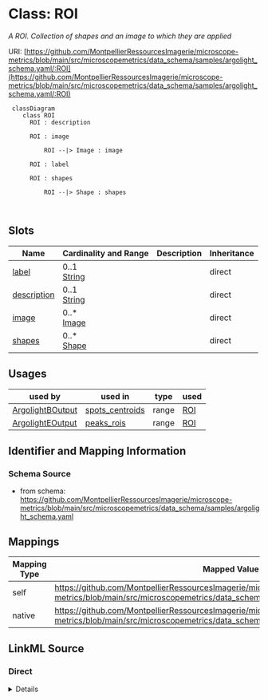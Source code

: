 # Class: ROI


_A ROI. Collection of shapes and an image to which they are applied_





URI: [https://github.com/MontpellierRessourcesImagerie/microscope-metrics/blob/main/src/microscopemetrics/data_schema/samples/argolight_schema.yaml/:ROI](https://github.com/MontpellierRessourcesImagerie/microscope-metrics/blob/main/src/microscopemetrics/data_schema/samples/argolight_schema.yaml/:ROI)




```mermaid
 classDiagram
    class ROI
      ROI : description
        
      ROI : image
        
          ROI --|> Image : image
        
      ROI : label
        
      ROI : shapes
        
          ROI --|> Shape : shapes
        
      
```




<!-- no inheritance hierarchy -->


## Slots

| Name | Cardinality and Range | Description | Inheritance |
| ---  | --- | --- | --- |
| [label](label.md) | 0..1 <br/> [String](String.md) |  | direct |
| [description](description.md) | 0..1 <br/> [String](String.md) |  | direct |
| [image](image.md) | 0..* <br/> [Image](Image.md) |  | direct |
| [shapes](shapes.md) | 0..* <br/> [Shape](Shape.md) |  | direct |





## Usages

| used by | used in | type | used |
| ---  | --- | --- | --- |
| [ArgolightBOutput](ArgolightBOutput.md) | [spots_centroids](spots_centroids.md) | range | [ROI](ROI.md) |
| [ArgolightEOutput](ArgolightEOutput.md) | [peaks_rois](peaks_rois.md) | range | [ROI](ROI.md) |






## Identifier and Mapping Information







### Schema Source


* from schema: https://github.com/MontpellierRessourcesImagerie/microscope-metrics/blob/main/src/microscopemetrics/data_schema/samples/argolight_schema.yaml





## Mappings

| Mapping Type | Mapped Value |
| ---  | ---  |
| self | https://github.com/MontpellierRessourcesImagerie/microscope-metrics/blob/main/src/microscopemetrics/data_schema/samples/argolight_schema.yaml/:ROI |
| native | https://github.com/MontpellierRessourcesImagerie/microscope-metrics/blob/main/src/microscopemetrics/data_schema/samples/argolight_schema.yaml/:ROI |





## LinkML Source

<!-- TODO: investigate https://stackoverflow.com/questions/37606292/how-to-create-tabbed-code-blocks-in-mkdocs-or-sphinx -->

### Direct

<details>
```yaml
name: ROI
description: A ROI. Collection of shapes and an image to which they are applied
from_schema: https://github.com/MontpellierRessourcesImagerie/microscope-metrics/blob/main/src/microscopemetrics/data_schema/samples/argolight_schema.yaml
attributes:
  label:
    name: label
    from_schema: https://github.com/MontpellierRessourcesImagerie/microscope-metrics/blob/main/src/microscopemetrics/data_schema/core_schema.yaml
    rank: 1000
    multivalued: false
    range: string
    required: false
  description:
    name: description
    from_schema: https://github.com/MontpellierRessourcesImagerie/microscope-metrics/blob/main/src/microscopemetrics/data_schema/core_schema.yaml
    multivalued: false
    range: string
    required: false
  image:
    name: image
    from_schema: https://github.com/MontpellierRessourcesImagerie/microscope-metrics/blob/main/src/microscopemetrics/data_schema/core_schema.yaml
    rank: 1000
    multivalued: true
    range: Image
    required: false
    inlined: false
  shapes:
    name: shapes
    from_schema: https://github.com/MontpellierRessourcesImagerie/microscope-metrics/blob/main/src/microscopemetrics/data_schema/core_schema.yaml
    rank: 1000
    multivalued: true
    range: Shape

```
</details>

### Induced

<details>
```yaml
name: ROI
description: A ROI. Collection of shapes and an image to which they are applied
from_schema: https://github.com/MontpellierRessourcesImagerie/microscope-metrics/blob/main/src/microscopemetrics/data_schema/samples/argolight_schema.yaml
attributes:
  label:
    name: label
    from_schema: https://github.com/MontpellierRessourcesImagerie/microscope-metrics/blob/main/src/microscopemetrics/data_schema/core_schema.yaml
    rank: 1000
    multivalued: false
    alias: label
    owner: ROI
    domain_of:
    - ROI
    - Shape
    range: string
    required: false
  description:
    name: description
    from_schema: https://github.com/MontpellierRessourcesImagerie/microscope-metrics/blob/main/src/microscopemetrics/data_schema/core_schema.yaml
    multivalued: false
    alias: description
    owner: ROI
    domain_of:
    - NamedObject
    - ROI
    - Tag
    range: string
    required: false
  image:
    name: image
    from_schema: https://github.com/MontpellierRessourcesImagerie/microscope-metrics/blob/main/src/microscopemetrics/data_schema/core_schema.yaml
    rank: 1000
    multivalued: true
    alias: image
    owner: ROI
    domain_of:
    - ROI
    range: Image
    required: false
    inlined: false
  shapes:
    name: shapes
    from_schema: https://github.com/MontpellierRessourcesImagerie/microscope-metrics/blob/main/src/microscopemetrics/data_schema/core_schema.yaml
    rank: 1000
    multivalued: true
    alias: shapes
    owner: ROI
    domain_of:
    - ROI
    range: Shape

```
</details>